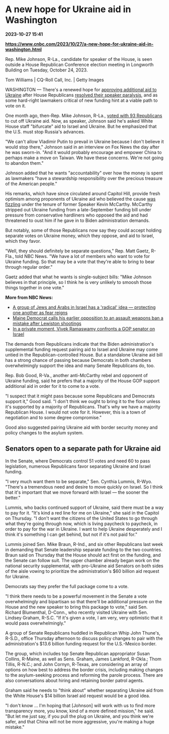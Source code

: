 # A new hope for Ukraine aid in Washington

**2023-10-27 15:41**

**https://www.cnbc.com/2023/10/27/a-new-hope-for-ukraine-aid-in-washington.html**

Rep. Mike Johnson, R-La., candidate for speaker of the House, is seen outside a House Republican Conference election meeting in Longworth Building on Tuesday, October 24, 2023.

Tom Williams | CQ-Roll Call, Inc. | Getty Images

WASHINGTON — There's a renewed hope for [approving additional aid to Ukraine](https://www.nbcnews.com/politics/white-house/white-house-supplemental-aid-israel-ukraine-105b-funding-request-rcna121388) after House Republicans [resolved their speaker paralysis](https://www.nbcnews.com/politics/congress/mike-johnson-house-speaker-republican-nominee-what-know-rcna122114), and as some hard-right lawmakers critical of new funding hint at a viable path to vote on it.

One month ago, then-Rep. Mike Johnson, R-La., [voted with 93 Republicans](https://www.nbcnews.com/politics/congress/house-republican-opposition-ukraine-aid-grows-threatening-funds-war-ra-rcna117406) to cut off Ukraine aid. Now, as speaker, Johnson said he's asked White House staff "bifurcate" aid to Israel and Ukraine. But he emphasized that the U.S. must stop Russia's advances.

"We can't allow Vladimir Putin to prevail in Ukraine because I don't believe it would stop there," Johnson said in an interview on Fox News the day after he was sworn-in. "And it would probably encourage and empower China to perhaps make a move on Taiwan. We have these concerns. We're not going to abandon them."

Johnson added that he wants "accountability" over how the money is spent as lawmakers "have a stewardship responsibility over the precious treasure of the American people."

His remarks, which have since circulated around Capitol Hill, provide fresh optimism among proponents of Ukraine aid who believed the cause [was fizzling](https://www.nbcnews.com/politics/white-house/white-house-lawmakers-weigh-linking-ukraine-israel-aid-rcna119516) under the tenure of former Speaker Kevin McCarthy. McCarthy stripped out Ukraine funding from a late-September funding bill under pressure from conservative hardliners who opposed the aid and had threatened to oust him if he gave in to Biden administration demands.

But notably, some of those Republicans now say they could accept holding separate votes on Ukraine money, which they oppose, and aid to Israel, which they favor.

"Well, they should definitely be separate questions," Rep. Matt Gaetz, R-Fla., told NBC News. "We have a lot of members who want to vote for Ukraine funding. So that may be a vote that they're able to bring to bear through regular order."

Gaetz added that what he wants is single-subject bills: "Mike Johnson believes in that principle, so I think he is very unlikely to smoosh those things together in one vote."

**More from NBC News:**

*   [A group of Jews and Arabs in Israel has a 'radical' idea — protecting one another as fear reigns](https://www.nbcnews.com/news/world/israel-hamas-war-jews-arabs-jaffa-civil-guard-urban-unrest-fear-rcna122111)
*   [Maine Democrat calls his earlier opposition to an assault weapons ban a mistake after Lewiston shootings](https://www.nbcnews.com/politics/congress/jared-golden-drops-opposition-assault-weapons-ban-lewiston-shootings-rcna122423)
*   [In a private moment, Vivek Ramaswamy confronts a GOP senator on Israel](https://www.nbcnews.com/politics/2024-election/vivek-ramaswamy-confronts-iowa-senator-joni-ernst-israel-rcna122312)

The demands from Republicans indicate that the Biden administration's supplemental funding request pairing aid to Israel and Ukraine may come untied in the Republican-controlled House. But a standalone Ukraine aid bill has a strong chance of passing because Democrats in both chambers overwhelmingly support the idea and many Senate Republicans do, too.

Rep. Bob Good, R-Va., another anti-McCarthy rebel and opponent of Ukraine funding, said he prefers that a majority of the House GOP support additional aid in order for it to come to a vote.

"I suspect that it might pass because some Republicans and Democrats support it," Good said. "I don't think we ought to bring it to the floor unless it's supported by a majority of Republicans. That's why we have a majority Republican House. I would not vote for it. However, this is a town of negotiation and to some degree compromise."

Good also suggested pairing Ukraine aid with border security money and policy changes to the asylum system.

Senators open to a separate path for Ukraine aid
------------------------------------------------

In the Senate, where Democrats control 51 votes and need 60 to pass legislation, numerous Republicans favor separating Ukraine and Israel funding.

"I very much want them to be separate," Sen. Cynthia Lummis, R-Wyo. "There's a tremendous need and desire to move quickly on Israel. So I think that it's important that we move forward with Israel — the sooner the better."

Lummis, who backs continued support of Ukraine, said there must be a way to pay for it. "It's kind a red line for me on Ukraine," she said in the Capitol on Thursday. "I don't want the citizens of the United States to go through what they're going through now, which is living paycheck to paycheck, in order to pay for the war in Ukraine. I want to help Ukraine desperately and I think it's something I can get behind, but not if it's not paid for."

Lummis joined Sen. Mike Braun, R-Ind., and six other Republicans last week in demanding that Senate leadership separate funding to the two countries. Braun said on Thursday that the House should act first on the funding, and the Senate can follow suit. The upper chamber already began work on the national security supplemental, with pro-Ukraine aid Senators on both sides of the aisle vowing to prioritize the administration's $60 billion aid request for Ukraine.

Democrats say they prefer the full package come to a vote.

"I think there needs to be a powerful movement in the Senate a vote overwhelmingly and bipartisan so that there'll be additional pressure on the House and the new speaker to bring this package to vote," said Sen. Richard Blumenthal, D-Conn., who recently visited Ukraine with Sen. Lindsey Graham, R-S.C. "If it's given a vote, I am very, very optimistic that it would pass overwhelmingly."

A group of Senate Republicans huddled in Republican Whip John Thune's, R-S.D., office Thursday afternoon to discuss policy changes to pair with the administration's $13.6 billion funding request for the U.S.-Mexico border.

The group, which includes top Senate Republican appropriator Susan Collins, R-Maine, as well as Sens. Graham, James Lankford, R-Okla.; Thom Tillis, R-N.C.; and John Cornyn, R-Texas, are considering an array of options on how best to address the border crisis, including making changes to the asylum-seeking process and reforming the parole process. There are also conversations about hiring and retaining border patrol agents.

Graham said he needs to "think about" whether separating Ukraine aid from the White House's $14 billion Israel aid request would be a good idea.

"I don't know … I'm hoping that \[Johnson\] will work with us to find more transparency more, you know, kind of a more defined mission," he said. "But let me just say, if you pull the plug on Ukraine, and you think we're safer, and that China will not be more aggressive, you're making a huge mistake."